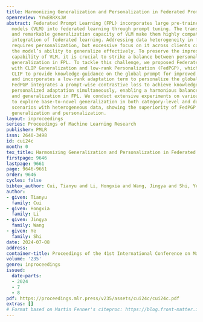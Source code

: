 ```yaml
---
title: Harmonizing Generalization and Personalization in Federated Prompt Learning
openreview: YYwERRXsJW
abstract: Federated Prompt Learning (FPL) incorporates large pre-trained Vision-Language
  models (VLM) into federated learning through prompt tuning. The transferable representations
  and remarkable generalization capacity of VLM make them highly compatible with the
  integration of federated learning. Addressing data heterogeneity in federated learning
  requires personalization, but excessive focus on it across clients could compromise
  the model’s ability to generalize effectively. To preserve the impressive generalization
  capability of VLM, it is crucial to strike a balance between personalization and
  generalization in FPL. To tackle this challenge, we proposed Federated Prompt Learning
  with CLIP Generalization and low-rank Personalization (FedPGP), which employs pre-trained
  CLIP to provide knowledge-guidance on the global prompt for improved generalization
  and incorporates a low-rank adaptation term to personalize the global prompt. Further,
  FedPGP integrates a prompt-wise contrastive loss to achieve knowledge guidance and
  personalized adaptation simultaneously, enabling a harmonious balance between personalization
  and generalization in FPL. We conduct extensive experiments on various datasets
  to explore base-to-novel generalization in both category-level and domain-level
  scenarios with heterogeneous data, showing the superiority of FedPGP in balancing
  generalization and personalization.
layout: inproceedings
series: Proceedings of Machine Learning Research
publisher: PMLR
issn: 2640-3498
id: cui24c
month: 0
tex_title: Harmonizing Generalization and Personalization in Federated Prompt Learning
firstpage: 9646
lastpage: 9661
page: 9646-9661
order: 9646
cycles: false
bibtex_author: Cui, Tianyu and Li, Hongxia and Wang, Jingya and Shi, Ye
author:
- given: Tianyu
  family: Cui
- given: Hongxia
  family: Li
- given: Jingya
  family: Wang
- given: Ye
  family: Shi
date: 2024-07-08
address:
container-title: Proceedings of the 41st International Conference on Machine Learning
volume: '235'
genre: inproceedings
issued:
  date-parts:
  - 2024
  - 7
  - 8
pdf: https://proceedings.mlr.press/v235/assets/cui24c/cui24c.pdf
extras: []
# Format based on Martin Fenner's citeproc: https://blog.front-matter.io/posts/citeproc-yaml-for-bibliographies/
---
```

